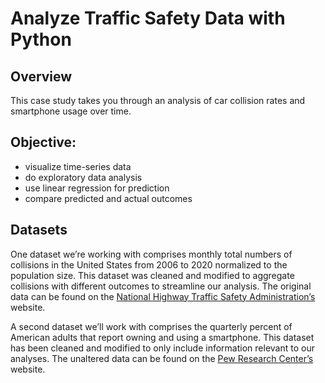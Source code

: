 # **Analyze Traffic Safety Data with Python**

## **Overview**
This case study takes you through an analysis of car collision rates and smartphone usage over time. 

## **Objective:**

* visualize time-series data
* do exploratory data analysis
* use linear regression for prediction
* compare predicted and actual outcomes

## **Datasets**

One dataset we’re working with comprises monthly total numbers of collisions in the United States from 2006 to 2020 normalized to the population size. This dataset was cleaned and modified to aggregate collisions with different outcomes to streamline our analysis. The original data can be found on the [National Highway Traffic Safety Administration’s](https://cdan.nhtsa.gov/query) website.

A second dataset we’ll work with comprises the quarterly percent of American adults that report owning and using a smartphone. This dataset has been cleaned and modified to only include information relevant to our analyses. The unaltered data can be found on the [Pew Research Center’s](https://www.pewresearch.org/internet/fact-sheet/mobile/) website.
